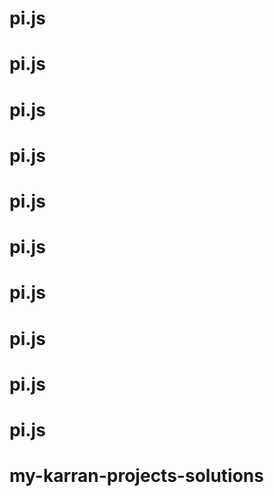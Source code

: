 # pi.js
# pi.js
# pi.js
# pi.js
# pi.js
# pi.js
# pi.js
# pi.js
# pi.js
# pi.js
# my-karran-projects-solutions
